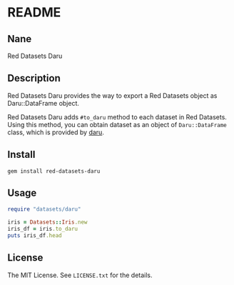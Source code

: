 # README

## Nane

Red Datasets Daru

## Description

Red Datasets Daru provides the way to export a Red Datasets object as Daru::DataFrame object.

Red Datasets Daru adds `#to_daru` method to each dataset in Red Datasets.  Using this method, you can obtain dataset as an object of `Daru::DataFrame` class, which is provided by [daru](https://github.com/sciruby/daru).

## Install

```console
gem install red-datasets-daru
```

## Usage

```ruby
require "datasets/daru"

iris = Datasets::Iris.new
iris_df = iris.to_daru
puts iris_df.head
```

## License

The MIT License.  See `LICENSE.txt` for the details.

